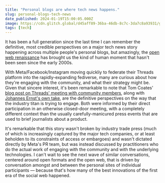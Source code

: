 ```yaml
---
title: "Personal blogs are where tech news happens."
slug: personal-blogs-tech-news
date_published: 2024-01-19T15:00:05.000Z
image: https://cdn.glitch.global/d45aff89-36ba-46db-8c7c-3da7c8a93931/glasses-laptop-unsplash.jpg?v=1705608903940
tags: [tech]
---
```


It has been a full generation since the last time I can remember the definitive, most credible perspectives on a major tech news story happening across multiple people's personal blogs, but amazingly, the <a href="https://www.anildash.com/2024/01/03/human-web-renaissance/">open web renaissance</a> has brought us the kind of human moment that hasn't been seen since the early 2000s.

With Meta/Facebook/Instagram moving quickliy to federate their Threads platform into the rapidly-expanding fediverse, many are curious about how they're engaging with the community, and what their strategy might be. Given that sincere interest, it's been remarkable to note that Tom Coates' <a href="http://plasticbag.org/archives/2024/01/how-threads-will-integrate-with-the-fediverse/">blog post on Threads' meeting with community members</a>, along with <a href="https://reb00ted.org/tech/20231208-meta-threads-data-dialogue/">Johannes Ernst's own take</a>, are the definitive perspectives on the way that the industry titan is trying to engage. Both were informed by their direct participation in an otherwise closed-door meeting, with a completely different context than the usually carefully-manicured press events that are used to brief journalists about a product.

It's remarkable that this story wasn't broken by industry trade press (much of which is increasingly captured by the major tech companies, or at least beholden to its constraints of access or embargoes) and wasn't dictated directly by Meta's PR team, but was instead discussed by practitioners who do the actual work of engaging with the community and with the underlying technologies. I can't wait to see the next wave of similar conversations, centered around open formats and the open web, that is driven by conversation amongst and between the personal sites of individual participants — because that's how many of the best innovations of the first era of the social web happened. 
